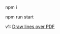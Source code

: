 npm i

npm run start

v1: [Draw lines over PDF](https://github.com/AyyappuM/draw-shapes-on-top-of-pdf-using-react/releases/tag/v1)

